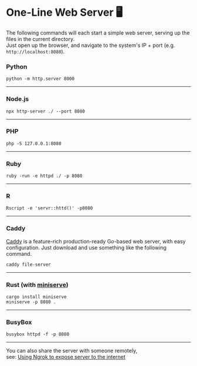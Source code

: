 One-Line Web Server 🖥️
==================================================================================


The following commands will each start a simple web server, serving up the files in the current directory.  
Just open up the browser, and navigate to the system's IP + port (e.g. `http://localhost:8080`).

### Python

```
python -m http.server 8000

```
    

* * *

### Node.js

```
npx http-server ./ --port 8080

```
    

* * *

### PHP

```
php -S 127.0.0.1:8080

```

    

* * *

### Ruby

```
ruby -run -e httpd ./ -p 8080

```
    

* * *

### R

```
Rscript -e 'servr::httd()' -p8080

```
    

* * *

### Caddy

[Caddy](https://caddyserver.com/) is a feature-rich production-ready Go-based web server, with easy configuration. Just download and use something like the following command.

```
caddy file-server

```
    

* * *

### Rust (with [miniserve](https://github.com/svenstaro/miniserve))

```
cargo install miniserve
miniserve -p 8080 .
```
    

* * *

### BusyBox

```
busybox httpd -f -p 8080

```
    

* * *

You can also share the server with someone remotely,  
see: [Using Ngrok to expose server to the internet](https://notes.aliciasykes.com/p/RUi22QSyWe)
